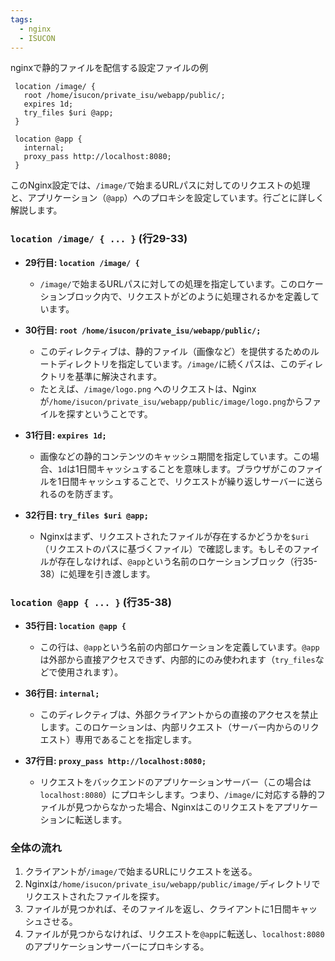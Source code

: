 ```yaml
---
tags:
  - nginx
  - ISUCON
---
```


nginxで静的ファイルを配信する設定ファイルの例
```
 location /image/ {
   root /home/isucon/private_isu/webapp/public/;
   expires 1d;
   try_files $uri @app;
 }
 
 location @app {
   internal;
   proxy_pass http://localhost:8080;
 }
```

このNginx設定では、`/image/`で始まるURLパスに対してのリクエストの処理と、アプリケーション（`@app`）へのプロキシを設定しています。行ごとに詳しく解説します。

### `location /image/ { ... }` (行29-33)

- **29行目: `location /image/ {`**
    
    - `/image/`で始まるURLパスに対しての処理を指定しています。このロケーションブロック内で、リクエストがどのように処理されるかを定義しています。
- **30行目: `root /home/isucon/private_isu/webapp/public/;`**
    
    - このディレクティブは、静的ファイル（画像など）を提供するためのルートディレクトリを指定しています。`/image/`に続くパスは、このディレクトリを基準に解決されます。
    - たとえば、`/image/logo.png` へのリクエストは、Nginxが`/home/isucon/private_isu/webapp/public/image/logo.png`からファイルを探すということです。
- **31行目: `expires 1d;`**
    
    - 画像などの静的コンテンツのキャッシュ期間を指定しています。この場合、`1d`は1日間キャッシュすることを意味します。ブラウザがこのファイルを1日間キャッシュすることで、リクエストが繰り返しサーバーに送られるのを防ぎます。
- **32行目: `try_files $uri @app;`**
    
    - Nginxはまず、リクエストされたファイルが存在するかどうかを`$uri`（リクエストのパスに基づくファイル）で確認します。もしそのファイルが存在しなければ、`@app`という名前のロケーションブロック（行35-38）に処理を引き渡します。

### `location @app { ... }` (行35-38)

- **35行目: `location @app {`**
    
    - この行は、`@app`という名前の内部ロケーションを定義しています。`@app`は外部から直接アクセスできず、内部的にのみ使われます（`try_files`などで使用されます）。
- **36行目: `internal;`**
    
    - このディレクティブは、外部クライアントからの直接のアクセスを禁止します。このロケーションは、内部リクエスト（サーバー内からのリクエスト）専用であることを指定します。
- **37行目: `proxy_pass http://localhost:8080;`**
    
    - リクエストをバックエンドのアプリケーションサーバー（この場合は`localhost:8080`）にプロキシします。つまり、`/image/`に対応する静的ファイルが見つからなかった場合、Nginxはこのリクエストをアプリケーションに転送します。
### 全体の流れ
1. クライアントが`/image/`で始まるURLにリクエストを送る。
2. Nginxは`/home/isucon/private_isu/webapp/public/image/`ディレクトリでリクエストされたファイルを探す。
3. ファイルが見つかれば、そのファイルを返し、クライアントに1日間キャッシュさせる。
4. ファイルが見つからなければ、リクエストを`@app`に転送し、`localhost:8080`のアプリケーションサーバーにプロキシする。